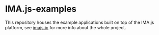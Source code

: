 # IMA.js-examples

This repository houses the example applications built on top of the IMA.js
platform, see [imajs.io](https://imajs.io/) for more info about the whole project.
